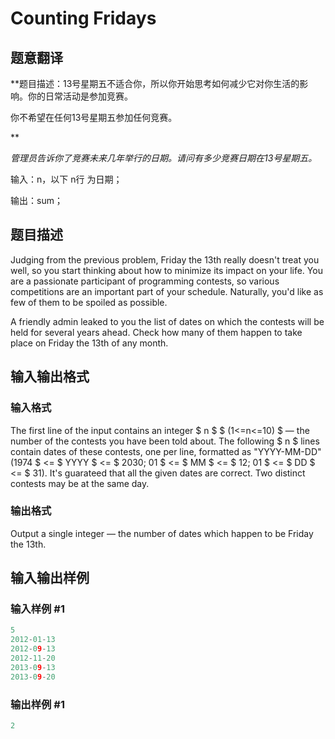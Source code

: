 # Counting Fridays

## 题意翻译

**题目描述：13号星期五不适合你，所以你开始思考如何减少它对你生活的影响。你的日常活动是参加竞赛。

你不希望在任何13号星期五参加任何竞赛。

**

_管理员告诉你了竞赛未来几年举行的日期。请问有多少竞赛日期在13号星期五。_

输入：n，以下 n行 为日期；

输出：sum；

## 题目描述

Judging from the previous problem, Friday the 13th really doesn't treat you well, so you start thinking about how to minimize its impact on your life. You are a passionate participant of programming contests, so various competitions are an important part of your schedule. Naturally, you'd like as few of them to be spoiled as possible.

A friendly admin leaked to you the list of dates on which the contests will be held for several years ahead. Check how many of them happen to take place on Friday the 13th of any month.

## 输入输出格式

### 输入格式

The first line of the input contains an integer $ n $ $ (1<=n<=10) $ — the number of the contests you have been told about. The following $ n $ lines contain dates of these contests, one per line, formatted as "YYYY-MM-DD" (1974 $ <= $ YYYY $ <= $ 2030; 01 $ <= $ MM $ <= $ 12; 01 $ <= $ DD $ <= $ 31). It's guarateed that all the given dates are correct. Two distinct contests may be at the same day.

### 输出格式

Output a single integer — the number of dates which happen to be Friday the 13th.

## 输入输出样例

### 输入样例 #1

```cpp
5
2012-01-13
2012-09-13
2012-11-20
2013-09-13
2013-09-20

```
### 输出样例 #1

```cpp
2

```
